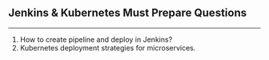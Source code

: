 ## Jenkins & Kubernetes Must Prepare Questions

---
1. How to create pipeline and deploy in Jenkins?
2. Kubernetes deployment strategies for microservices.